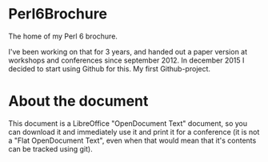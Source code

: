# Perl6Brochure
The home of my Perl 6 brochure.

I've been working on that for 3 years, and handed out a paper version at workshops and conferences since september 2012. In december 2015 I decided to start using Github for this. My first Github-project.

# About the document
This document is a LibreOffice "OpenDocument Text" document, so you can download it and immediately use it and print it for a conference  (it is not a "Flat OpenDocument Text", even when that would mean that it's contents can be tracked using git).


